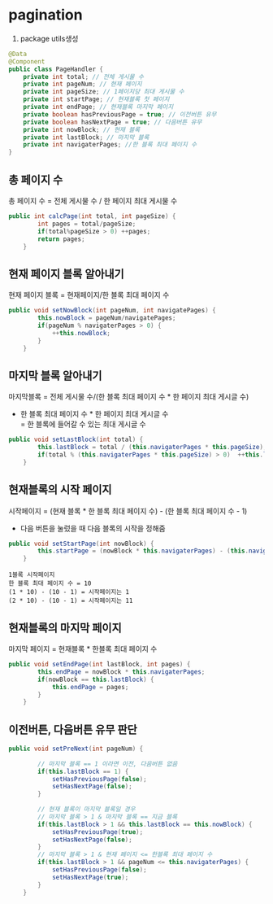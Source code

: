 # pagination
1. package utils생성 
```java
@Data
@Component
public class PageHandler {
	private int total; // 전체 게시물 수
	private int pageNum; // 현재 페이지
	private int pageSize; // 1페이지당 최대 게시물 수
	private int startPage; // 현재블록 첫 페이지
	private int endPage; // 현재블록 마지막 페이지
	private boolean hasPreviousPage = true; // 이전버튼 유무
	private boolean hasNextPage = true; // 다음버튼 유무
	private int nowBlock; // 현재 블록
	private int lastBlock; // 마지막 블록
	private int navigaterPages; //한 블록 최대 페이지 수
}
```
## 총 페이지 수
총 페이지 수 = 전체 게시물 수 / 한 페이지 최대 게시물 수
```java
public int calcPage(int total, int pageSize) {
		int pages = total/pageSize;
		if(total%pageSize > 0) ++pages;
		return pages;
	}
```

## 현재 페이지 블록 알아내기
현재 페이지 블록 = 현재페이지/한 블록 최대 페이지 수
```java
public void setNowBlock(int pageNum, int navigatePages) {
		this.nowBlock = pageNum/navigatePages;
		if(pageNum % navigaterPages > 0) {
            ++this.nowBlock;
        }
    }
```

## 마지막 블록 알아내기
마지막블록 = 전체 게시물 수/(한 블록 최대 페이지 수 * 한 페이지 최대 게시글 수)  
- 한 블록 최대 페이지 수 * 한 페이지 최대 게시글 수  
= 한 블록에 들어갈 수 있는 최대 게시글 수
```java
public void setLastBlock(int total) {
		this.lastBlock = total / (this.navigaterPages * this.pageSize);
		if(total % (this.navigaterPages * this.pageSize) > 0)  ++this.lastBlock;
	}
```

## 현재블록의 시작 페이지
시작페이지 = (현재 블록 * 한 블록 최대 페이지 수) - (한 블록 최대 페이지 수 - 1)
- 다음 버튼을 눌렀을 때 다음 블록의 시작을 정해줌
```java
public void setStartPage(int nowBlock) {
		this.startPage = (nowBlock * this.navigaterPages) - (this.navigaterPages - 1);
	}
```
```
1블록 시작페이지
한 블록 최대 페이지 수 = 10
(1 * 10) - (10 - 1) = 시작페이지는 1
(2 * 10) - (10 - 1) = 시작페이지는 11
```

## 현재블록의 마지막 페이지
마지막 페이지 = 현재블록 * 한블록 최대 페이지 수
```java
public void setEndPage(int lastBlock, int pages) {
		this.endPage = nowBlock * this.navigaterPages;
		if(nowBlock == this.lastBlock) {
			this.endPage = pages;
		}
	}
```

## 이전버튼, 다음버튼 유무 판단
```java
public void setPreNext(int pageNum) {
		
		// 마지막 블록 == 1 이라면 이전, 다음버튼 없음
		if(this.lastBlock == 1) {
			setHasPreviousPage(false);
			setHasNextPage(false);
		}
		
		// 현재 블록이 마지막 블록일 경우
		// 마지막 블록 > 1 & 마지막 블록 == 지금 블록
		if(this.lastBlock > 1 && this.lastBlock == this.nowBlock) {
			setHasPreviousPage(true);
			setHasNextPage(false);
		}
		// 마지막 블록 > 1 & 현재 페이지 <= 한블록 최대 페이지 수
		if(this.lastBlock > 1 && pageNum <= this.navigaterPages) {
			setHasPreviousPage(false);
			setHasNextPage(true);
		}
	}
```